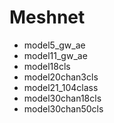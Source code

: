 # Meshnet
- model5_gw_ae
- model11_gw_ae
- model18cls
- model20chan3cls  
- model21_104class  
- model30chan18cls  
- model30chan50cls
